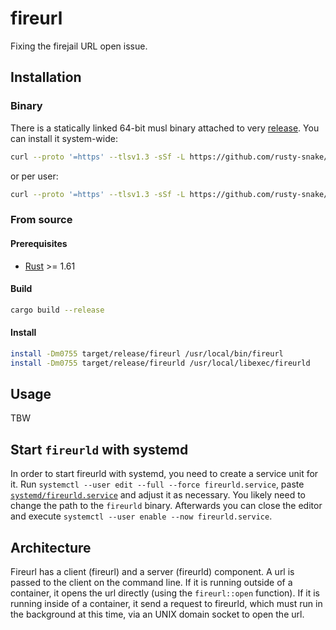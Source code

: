 # fireurl

Fixing the firejail URL open issue.

## Installation

### Binary

There is a statically linked 64-bit musl binary attached to very [release](https://github.com/rusty-snake/fireurl/releases).
You can install it system-wide:

```bash
curl --proto '=https' --tlsv1.3 -sSf -L https://github.com/rusty-snake/fireurl/releases/download/v0.1.0/fireurl-v0.1.0-x86_64-unknown-linux-musl.tar.xz" | tar -xJf- -C /opt/fireurl
```

or per user:

```bash
curl --proto '=https' --tlsv1.3 -sSf -L https://github.com/rusty-snake/fireurl/releases/download/v0.1.0/fireurl-v0.1.0-x86_64-unknown-linux-musl.tar.xz" | tar -xJf- -C ~/.local/opt/fireurl
```


### From source

#### Prerequisites

 - [Rust](https://www.rust-lang.org/) >= 1.61

#### Build

```bash
cargo build --release
```

#### Install

```bash
install -Dm0755 target/release/fireurl /usr/local/bin/fireurl
install -Dm0755 target/release/fireurld /usr/local/libexec/fireurld
```

## Usage

TBW

## Start `fireurld` with systemd

In order to start fireurld with systemd, you need to create a service unit for it.
Run `systemctl --user edit --full --force fireurld.service`, paste [`systemd/fireurld.service`](systemd/fireurld.service)
and adjust it as necessary. You likely need to change the path to the `fireurld`
binary. Afterwards you can close the editor and execute
`systemctl --user enable --now fireurld.service`.

## Architecture

Fireurl has a client (fireurl) and a server (fireurld) component.
A url is passed to the client on the command line. If it is running outside
of a container, it opens the url directly (using the `fireurl::open` function).
If it is running inside of a container, it send a request to fireurld, which
must run in the background at this time, via an UNIX domain socket to open the
url.
